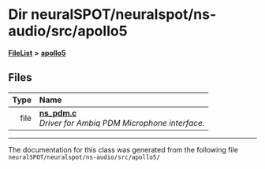 

# Dir neuralSPOT/neuralspot/ns-audio/src/apollo5



[**FileList**](files.md) **>** [**apollo5**](dir_5cc78151e7726a143255fd87dd3bb7e2.md)












## Files

| Type | Name |
| ---: | :--- |
| file | [**ns\_pdm.c**](apollo5_2ns__pdm_8c.md) <br>_Driver for Ambiq PDM Microphone interface._  |



























































------------------------------
The documentation for this class was generated from the following file `neuralSPOT/neuralspot/ns-audio/src/apollo5/`

